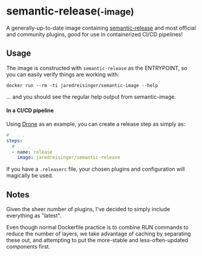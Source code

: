 # semantic-release<small>(-image)</small>

A generally-up-to-date image containing [semantic-release](https://semantic-release.gitbook.io/semantic-release/) and most official and community plugins, good for use in containerized CI/CD pipelines!

## Usage

The image is constructed with `semantic-release` as the ENTRYPOINT, so you can easily verify things are working with:

```shell
docker run --rm -ti jaredreisinger/semantic-image --help
```

... and you should see the regular help output from semantic-image.

#### In a CI/CD pipeline

Using [Drone](https://drone.io) as an example, you can create a release step as simply as:

```yaml
# . . .
steps:
  # . . .
  - name: release
    image: jaredreisinger/semantic-release
```

If you have a `.releaserc` file, your chosen plugins and configuration will magically be used.

## Notes

Given the sheer number of plugins, I've decided to simply include everything as "latest".

Even though normal Dockerfile practice is to combine RUN commands to reduce the number of layers, we take advantage of caching by separating these out, and attempting to put the more-stable and less-often-updated components first.

